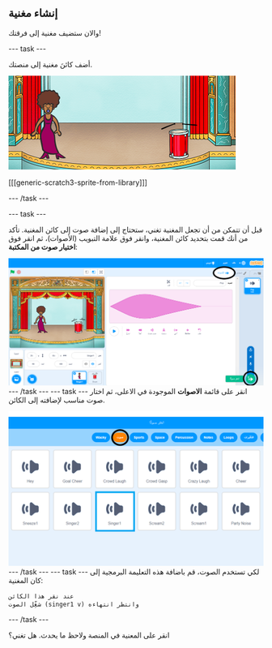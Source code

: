 ## إنشاء مغنية

والان ستضيف مغنية إلى فرقتك!

--- task ---

أضف كائنَ مغنية إلى منصتك.

![لقطة الشاشة](images/band-singer-mic.png)

[[[generic-scratch3-sprite-from-library]]]

--- /task ---

--- task ---

قبل أن تتمكن من أن تجعل المغنية تغني، ستحتاج إلى إضافة صوت إلى كائن المغنية. تأكد من أنك قمت بتحديد كائن المغنية، وانقر فوق علامة التبويب (الأصوات)، ثم انقر فوق **اختيار صوت من المكتبة**:

![لقطة الشاشة](images/band-import-sound-annotated.png) --- /task ---
--- task ---
انقر على قائمة **الاصوات** الموجودة في الاعلى، ثم اختار صوت مناسب لإضافته إلى الكائن.

![لقطة الشاشة](images/band-choose-sound.png) --- /task ---
--- task ---
لكي تستخدم الصوت، قم باضافة هذه التعليمة البرمجية إلى كان المغنية:

```blocks3
عند نقر هذا الكائن
شغِّل الصوت (singer1 v) وانتظر انتهاءه
```

--- /task ---

انقر على المعنية في المنصة ولاحظ ما يحدث. هل تغني؟
